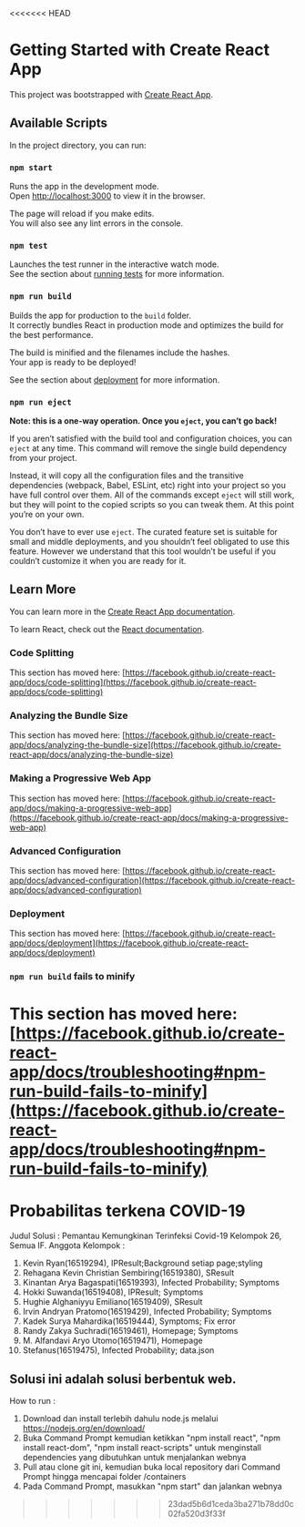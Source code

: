 <<<<<<< HEAD
# Getting Started with Create React App

This project was bootstrapped with [Create React App](https://github.com/facebook/create-react-app).

## Available Scripts

In the project directory, you can run:

### `npm start`

Runs the app in the development mode.\
Open [http://localhost:3000](http://localhost:3000) to view it in the browser.

The page will reload if you make edits.\
You will also see any lint errors in the console.

### `npm test`

Launches the test runner in the interactive watch mode.\
See the section about [running tests](https://facebook.github.io/create-react-app/docs/running-tests) for more information.

### `npm run build`

Builds the app for production to the `build` folder.\
It correctly bundles React in production mode and optimizes the build for the best performance.

The build is minified and the filenames include the hashes.\
Your app is ready to be deployed!

See the section about [deployment](https://facebook.github.io/create-react-app/docs/deployment) for more information.

### `npm run eject`

**Note: this is a one-way operation. Once you `eject`, you can’t go back!**

If you aren’t satisfied with the build tool and configuration choices, you can `eject` at any time. This command will remove the single build dependency from your project.

Instead, it will copy all the configuration files and the transitive dependencies (webpack, Babel, ESLint, etc) right into your project so you have full control over them. All of the commands except `eject` will still work, but they will point to the copied scripts so you can tweak them. At this point you’re on your own.

You don’t have to ever use `eject`. The curated feature set is suitable for small and middle deployments, and you shouldn’t feel obligated to use this feature. However we understand that this tool wouldn’t be useful if you couldn’t customize it when you are ready for it.

## Learn More

You can learn more in the [Create React App documentation](https://facebook.github.io/create-react-app/docs/getting-started).

To learn React, check out the [React documentation](https://reactjs.org/).

### Code Splitting

This section has moved here: [https://facebook.github.io/create-react-app/docs/code-splitting](https://facebook.github.io/create-react-app/docs/code-splitting)

### Analyzing the Bundle Size

This section has moved here: [https://facebook.github.io/create-react-app/docs/analyzing-the-bundle-size](https://facebook.github.io/create-react-app/docs/analyzing-the-bundle-size)

### Making a Progressive Web App

This section has moved here: [https://facebook.github.io/create-react-app/docs/making-a-progressive-web-app](https://facebook.github.io/create-react-app/docs/making-a-progressive-web-app)

### Advanced Configuration

This section has moved here: [https://facebook.github.io/create-react-app/docs/advanced-configuration](https://facebook.github.io/create-react-app/docs/advanced-configuration)

### Deployment

This section has moved here: [https://facebook.github.io/create-react-app/docs/deployment](https://facebook.github.io/create-react-app/docs/deployment)

### `npm run build` fails to minify

This section has moved here: [https://facebook.github.io/create-react-app/docs/troubleshooting#npm-run-build-fails-to-minify](https://facebook.github.io/create-react-app/docs/troubleshooting#npm-run-build-fails-to-minify)
=======
# Probabilitas terkena COVID-19

Judul Solusi : Pemantau Kemungkinan Terinfeksi Covid-19
Kelompok 26, Semua IF.
Anggota Kelompok :
1. Kevin Ryan(16519294), IPResult;Background setiap page;styling
2. Rehagana Kevin Christian Sembiring(16519380), SResult
3. Kinantan Arya Bagaspati(16519393), Infected Probability; Symptoms
4. Hokki Suwanda(16519408), IPResult; Symptoms
5. Hughie Alghaniyyu Emiliano(16519409), SResult
6. Irvin Andryan Pratomo(16519429), Infected Probability; Symptoms
7. Kadek Surya Mahardika(16519444), Symptoms; Fix error
8. Randy Zakya Suchradi(16519461), Homepage; Symptoms
9. M. Alfandavi Aryo Utomo(16519471), Homepage
10. Stefanus(16519475), Infected Probability; data.json

Solusi ini adalah solusi berbentuk web.
---------------------------------------------------------------------------------------------
How to run :
1. Download dan install terlebih dahulu node.js melalui https://nodejs.org/en/download/
2. Buka Command Prompt kemudian ketikkan "npm install react", "npm install react-dom", "npm install react-scripts"
   untuk menginstall dependencies yang dibutuhkan untuk menjalankan webnya
3. Pull atau clone git ini, kemudian buka local repository dari Command Prompt hingga mencapai folder /containers
4. Pada Command Prompt, masukkan "npm start" dan jalankan webnya
>>>>>>> 23dad5b6d1ceda3ba271b78dd0c02fa520d3f33f
